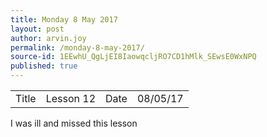 ```yaml
---
title: Monday 8 May 2017
layout: post
author: arvin.joy
permalink: /monday-8-may-2017/
source-id: 1EEwhU_QgLjEI8IaowqcljRO7CD1hMlk_SEwsE0WxNPQ
published: true
---
```

<table>
  <tr>
    <td>Title</td>
    <td>Lesson 12</td>
    <td>Date</td>
    <td>08/05/17</td>
  </tr>
</table>


I was ill and missed this lesson

